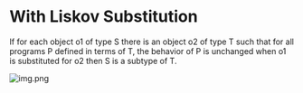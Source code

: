 # With Liskov Substitution
If for each object o1 of type S there is an object o2 of type T such that for all programs P defined in terms of T, the behavior of P is unchanged when o1 is substituted for o2 then S is a subtype of T.

![img.png](../../../resources/image/liskov_substitution.png)